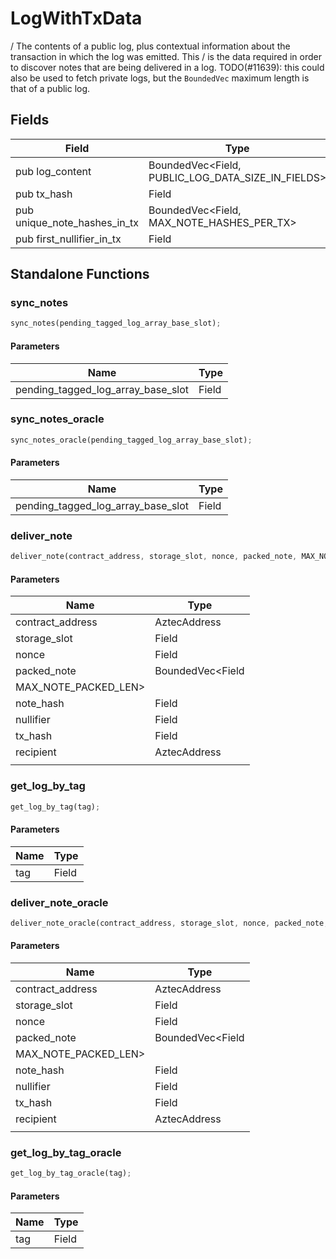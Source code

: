 # LogWithTxData

/ The contents of a public log, plus contextual information about the transaction in which the log was emitted. This / is the data required in order to discover notes that are being delivered in a log. TODO(#11639): this could also be used to fetch private logs, but the `BoundedVec` maximum length is that of a public log.

## Fields
| Field | Type |
| --- | --- |
| pub log_content | BoundedVec&lt;Field, PUBLIC_LOG_DATA_SIZE_IN_FIELDS&gt; |
| pub tx_hash | Field |
| pub unique_note_hashes_in_tx | BoundedVec&lt;Field, MAX_NOTE_HASHES_PER_TX&gt; |
| pub first_nullifier_in_tx | Field |

## Standalone Functions

### sync_notes

```rust
sync_notes(pending_tagged_log_array_base_slot);
```

#### Parameters
| Name | Type |
| --- | --- |
| pending_tagged_log_array_base_slot | Field |

### sync_notes_oracle

```rust
sync_notes_oracle(pending_tagged_log_array_base_slot);
```

#### Parameters
| Name | Type |
| --- | --- |
| pending_tagged_log_array_base_slot | Field |

### deliver_note

```rust
deliver_note(contract_address, storage_slot, nonce, packed_note, MAX_NOTE_PACKED_LEN>, note_hash, nullifier, tx_hash, recipient, );
```

#### Parameters
| Name | Type |
| --- | --- |
| contract_address | AztecAddress |
| storage_slot | Field |
| nonce | Field |
| packed_note | BoundedVec&lt;Field |
| MAX_NOTE_PACKED_LEN&gt; |  |
| note_hash | Field |
| nullifier | Field |
| tx_hash | Field |
| recipient | AztecAddress |
|  |  |

### get_log_by_tag

```rust
get_log_by_tag(tag);
```

#### Parameters
| Name | Type |
| --- | --- |
| tag | Field |

### deliver_note_oracle

```rust
deliver_note_oracle(contract_address, storage_slot, nonce, packed_note, MAX_NOTE_PACKED_LEN>, note_hash, nullifier, tx_hash, recipient, );
```

#### Parameters
| Name | Type |
| --- | --- |
| contract_address | AztecAddress |
| storage_slot | Field |
| nonce | Field |
| packed_note | BoundedVec&lt;Field |
| MAX_NOTE_PACKED_LEN&gt; |  |
| note_hash | Field |
| nullifier | Field |
| tx_hash | Field |
| recipient | AztecAddress |
|  |  |

### get_log_by_tag_oracle

```rust
get_log_by_tag_oracle(tag);
```

#### Parameters
| Name | Type |
| --- | --- |
| tag | Field |

